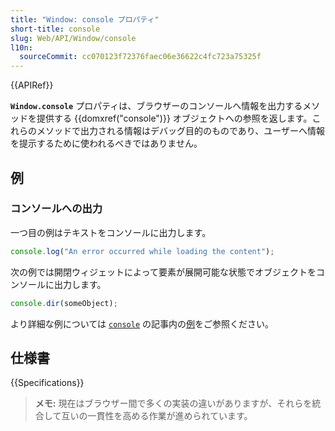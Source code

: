 ```yaml
---
title: "Window: console プロパティ"
short-title: console
slug: Web/API/Window/console
l10n:
  sourceCommit: cc070123f72376faec06e36622c4fc723a75325f
---
```


{{APIRef}}

**`Window.console`** プロパティは、ブラウザーのコンソールへ情報を出力するメソッドを提供する {{domxref("console")}} オブジェクトへの参照を返します。これらのメソッドで出力される情報はデバッグ目的のものであり、ユーザーへ情報を提示するために使われるべきではありません。

## 例

### コンソールへの出力

一つ目の例はテキストをコンソールに出力します。

```js
console.log("An error occurred while loading the content");
```

次の例では開閉ウィジェットによって要素が展開可能な状態でオブジェクトをコンソールに出力します。

```js
console.dir(someObject);
```

より詳細な例については [`console`](/ja/docs/Web/API/console) の記事内の[例](/ja/docs/Web/API/console#%E4%BE%8B)をご参照ください。

## 仕様書

{{Specifications}}

> **メモ:** 現在はブラウザー間で多くの実装の違いがありますが、それらを統合して互いの一貫性を高める作業が進められています。

